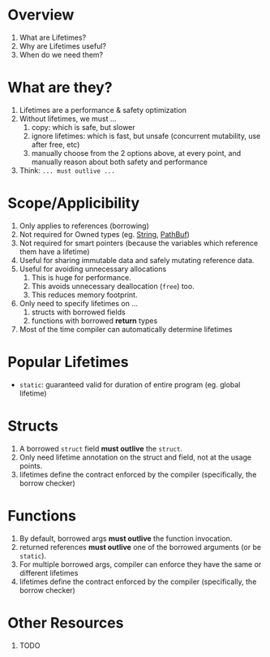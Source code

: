 # Overview

1. What are Lifetimes?
1. Why are Lifetimes useful?
1. When do we need them?

# What are they?

1. Lifetimes are a performance & safety optimization
1. Without lifetimes, we must ...
    1. copy: which is safe, but slower
    2. ignore lifetimes: which is fast, but unsafe (concurrent mutability, use after free, etc)
    3. manually choose from the 2 options above, at every point, and manually reason about both safety and performance
1. Think: `... must outlive ...`



# Scope/Applicibility

1. Only applies to references (borrowing)
1. Not required for Owned types (eg. [String](https://doc.rust-lang.org/std/string/struct.String.html), [PathBuf](https://doc.rust-lang.org/stable/std/path/struct.PathBuf.html))
1. Not required for smart pointers (because the variables which reference them have a lifetime)
1. Useful for sharing immutable data and safely mutating reference data.
1. Useful for avoiding unnecessary allocations
    1. This is huge for performance.
    1. This avoids unnecessary deallocation (`free`) too.
    1. This reduces memory footprint.
1. Only need to specify lifetimes on ...
    1. structs with borrowed fields
    1. functions with borrowed **return** types
1. Most of the time compiler can automatically determine lifetimes


# Popular Lifetimes

- `static`: guaranteed valid for duration of entire program (eg. global lifetime)


# Structs
1. A borrowed `struct` field **must outlive** the `struct`.
2. Only need lifetime annotation on the struct and field, not at the usage points.
3. lifetimes define the contract enforced by the compiler (specifically, the borrow checker)


# Functions
1. By default, borrowed args **must outlive** the function invocation.
1. returned references **must outlive** one of the borrowed arguments (or be `static`).
2. For multiple borrowed args, compiler can enforce they have the same or different lifetimes
3. lifetimes define the contract enforced by the compiler (specifically, the borrow checker)


# Other Resources

1. TODO

